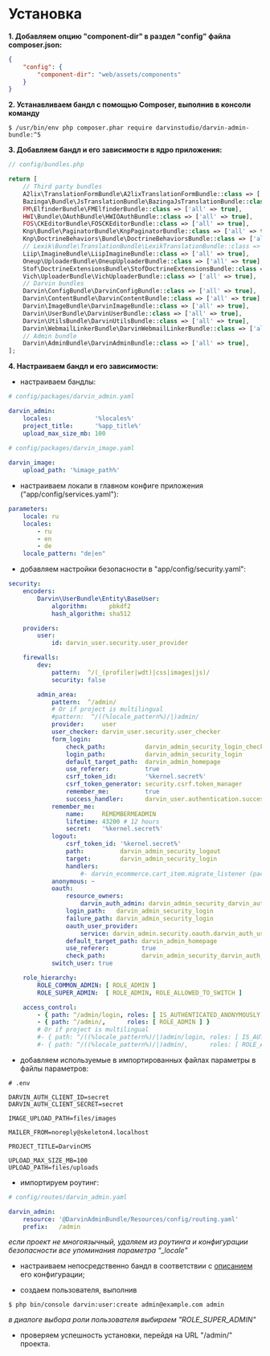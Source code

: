 Установка
=========

**1. Добавляем опцию "component-dir" в раздел "config" файла composer.json:**

```json
{
    "config": {
        "component-dir": "web/assets/components"
    }
}
```

**2. Устанавливаем бандл с помощью Composer, выполнив в консоли команду**

```shell
$ /usr/bin/env php composer.phar require darvinstudio/darvin-admin-bundle:^5
```

**3. Добавляем бандл и его зависимости в ядро приложения:**

```php
// config/bundles.php

return [
    // Third party bundles
    A2lix\TranslationFormBundle\A2lixTranslationFormBundle::class => ['all' => true],
    Bazinga\Bundle\JsTranslationBundle\BazingaJsTranslationBundle::class => ['all' => true],
    FM\ElfinderBundle\FMElfinderBundle::class => ['all' => true],
    HWI\Bundle\OAuthBundle\HWIOAuthBundle::class => ['all' => true],
    FOS\CKEditorBundle\FOSCKEditorBundle::class => ['all' => true],
    Knp\Bundle\PaginatorBundle\KnpPaginatorBundle::class => ['all' => true],
    Knp\DoctrineBehaviors\Bundle\DoctrineBehaviorsBundle::class => ['all' => true],
    // Lexik\Bundle\TranslationBundle\LexikTranslationBundle::class => ['all' => true], (раскомментировать при использовании "lexik/translation-bundle")
    Liip\ImagineBundle\LiipImagineBundle::class => ['all' => true],
    Oneup\UploaderBundle\OneupUploaderBundle::class => ['all' => true],
    Stof\DoctrineExtensionsBundle\StofDoctrineExtensionsBundle::class => ['all' => true],
    Vich\UploaderBundle\VichUploaderBundle::class => ['all' => true],
    // Darvin bundles
    Darvin\ConfigBundle\DarvinConfigBundle::class => ['all' => true],
    Darvin\ContentBundle\DarvinContentBundle::class => ['all' => true],
    Darvin\ImageBundle\DarvinImageBundle::class => ['all' => true],
    Darvin\UserBundle\DarvinUserBundle::class => ['all' => true],
    Darvin\UtilsBundle\DarvinUtilsBundle::class => ['all' => true],
    Darvin\WebmailLinkerBundle\DarvinWebmailLinkerBundle::class => ['all' => true],
    // Admin bundle
    Darvin\AdminBundle\DarvinAdminBundle::class => ['all' => true],
];
```

**4. Настраиваем бандл и его зависимости:**

- настраиваем бандлы:

```yaml
# config/packages/darvin_admin.yaml

darvin_admin:
    locales:            '%locales%'
    project_title:      '%app_title%'
    upload_max_size_mb: 100
    
# config/packages/darvin_image.yaml

darvin_image:
    upload_path: '%image_path%'
```

- настраиваем локали в главном конфиге приложения ("app/config/services.yaml"):

```yaml
parameters:
    locale: ru
    locales:
        - ru
        - en
        - de
    locale_pattern: "de|en"
```

- добавляем настройки безопасности в "app/config/security.yaml":

```yaml
security:
    encoders:
        Darvin\UserBundle\Entity\BaseUser:
            algorithm:      pbkdf2
            hash_algorithm: sha512

    providers:
        user:
            id: darvin_user.security.user_provider

    firewalls:
        dev:
            pattern:  ^/(_(profiler|wdt)|css|images|js)/
            security: false

        admin_area:
            pattern:  ^/admin/
            # Or if project is multilingual
            #pattern:  ^/((%locale_pattern%)/|)admin/
            provider:     user
            user_checker: darvin_user.security.user_checker
            form_login:
                check_path:           darvin_admin_security_login_check
                login_path:           darvin_admin_security_login
                default_target_path:  darvin_admin_homepage
                use_referer:          true
                csrf_token_id:        '%kernel.secret%'
                csrf_token_generator: security.csrf.token_manager
                remember_me:          true
                success_handler:      darvin_user.authentication.success_handler
            remember_me:
                name:     REMEMBERMEADMIN
                lifetime: 43200 # 12 hours
                secret:   '%kernel.secret%'
            logout:
                csrf_token_id: '%kernel.secret%'
                path:          darvin_admin_security_logout
                target:        darvin_admin_security_login
                handlers:
                    #- darvin_ecommerce.cart_item.migrate_listener (раскомментировать при использовании "darvinstudio/darvin-ecommerce-bundle")
            anonymous: ~
            oauth:
                resource_owners:
                    darvin_auth_admin: darvin_admin_security_darvin_auth_login_check
                login_path:   darvin_admin_security_login
                failure_path: darvin_admin_security_login
                oauth_user_provider:
                    service: darvin_admin.security.oauth.darvin_auth_user_provider
                default_target_path: darvin_admin_homepage
                use_referer:         true
                check_path:          darvin_admin_security_darvin_auth_login_check
            switch_user: true

    role_hierarchy:
        ROLE_COMMON_ADMIN: [ ROLE_ADMIN ]
        ROLE_SUPER_ADMIN:  [ ROLE_ADMIN, ROLE_ALLOWED_TO_SWITCH ]

    access_control:
        - { path: ^/admin/login, roles: [ IS_AUTHENTICATED_ANONYMOUSLY ] }
        - { path: ^/admin/,      roles: [ ROLE_ADMIN ] }
        # Or if project is multilingual
        #- { path: ^/((%locale_pattern%)/|)admin/login, roles: [ IS_AUTHENTICATED_ANONYMOUSLY ] }
        #- { path: ^/((%locale_pattern%)/|)admin/,      roles: [ ROLE_ADMIN ] }
```

- добавляем используемые в импортированных файлах параметры в файлы параметров:
 
```env
# .env

DARVIN_AUTH_CLIENT_ID=secret
DARVIN_AUTH_CLIENT_SECRET=secret

IMAGE_UPLOAD_PATH=files/images

MAILER_FROM=noreply@skeleton4.localhost

PROJECT_TITLE=DarvinCMS

UPLOAD_MAX_SIZE_MB=100
UPLOAD_PATH=files/uploads
```

- импортируем роутинг:

```yaml
# config/routes/darvin_admin.yaml

darvin_admin:
    resource: '@DarvinAdminBundle/Resources/config/routing.yaml'
    prefix:   /admin
```

*если проект не многоязычный, удаляем из роутинга и конфигурации безопасности все упоминания параметра "_locale"*

- настраиваем непосредственно бандл в соответствии с [описанием](reference/configuration.md) его конфигурации;

- создаем пользователя, выполнив

```shell
$ php bin/console darvin:user:create admin@example.com admin
```

*в диалоге выбора роли пользователя выбираем "ROLE_SUPER_ADMIN"*

- проверяем успешность установки, перейдя на URL "/admin/" проекта.
